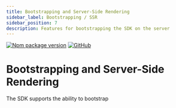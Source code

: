 ```yaml
---
title: Bootstrapping and Server-Side Rendering
sidebar_label: Bootstrapping / SSR
sidebar_position: 7
description: Features for bootstrapping the SDK on the server
---
```


[![Npm package version](https://badgen.net/npm/v/@devcycle/js-client-sdk)](https://www.npmjs.com/package/@devcycle/js-client-sdk)
[![GitHub](https://img.shields.io/github/stars/devcyclehq/js-sdks.svg?style=social&label=Star&maxAge=2592000)](https://github.com/devcyclehq/js-sdks)

# Bootstrapping and Server-Side Rendering
The SDK supports the ability to bootstrap 
